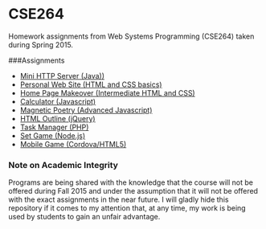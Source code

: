 # CSE264
Homework assignments from Web Systems Programming (CSE264) taken during Spring 2015.

###Assignments
* [Mini HTTP Server (Java))]()
* [Personal Web Site (HTML and CSS basics)]()
* [Home Page Makeover (Intermediate HTML and CSS)]()
* [Calculator (Javascript)]()
* [Magnetic Poetry (Advanced Javascript)]()
* [HTML Outline (jQuery)]()
* [Task Manager (PHP)]()
* [Set Game (Node.js)]()
* [Mobile Game (Cordova/HTML5)]()


### Note on Academic Integrity
Programs are being shared with the knowledge that the course will not be offered during Fall 2015 and under the assumption that it will not be offered with the exact assignments in the near future. I will gladly hide this repository if it comes to my attention that, at any time, my work is being used by students to gain an unfair advantage. 
